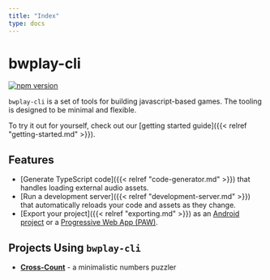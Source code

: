 ```yaml
---
title: "Index"
type: docs
---
```


# bwplay-cli

[![npm version](https://badge.fury.io/js/typescript.svg)](https://www.npmjs.com/package/typescript)

`bwplay-cli` is a set of tools for building javascript-based games.
The tooling is designed to be minimal and flexible.

To try it out for yourself, check out our [getting started guide]({{< relref "getting-started.md" >}}).

## Features

* [Generate TypeScript code]({{< relref "code-generator.md" >}}) that handles loading external audio assets.
* [Run a development server]({{< relref "development-server.md" >}}) that automatically reloads your code and assets as they change.
* [Export your project]({{< relref "exporting.md" >}}) as an [Android project](https://developer.android.com/) or a [Progressive Web App (PAW)](https://developer.mozilla.org/en-US/docs/Web/Progressive_web_apps).

## Projects Using `bwplay-cli`

* **[Cross-Count](https://goakley.itch.io/cross-count)** - a minimalistic numbers puzzler
